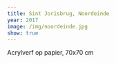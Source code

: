 ```yaml
---
title: Sint Jorisbrug, Noordeinde
year: 2017
image: /img/noordeinde.jpg
show: true
---
```

Acrylverf op papier, 70x70 cm